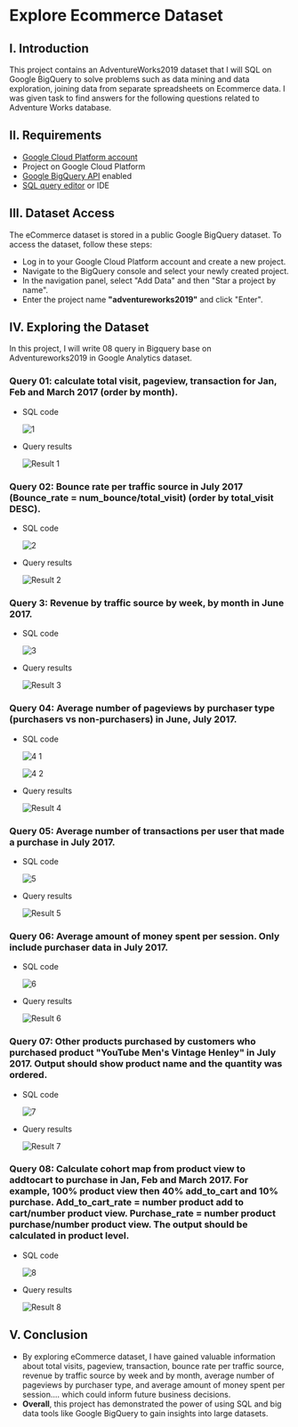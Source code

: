 # Explore Ecommerce Dataset

## **I. Introduction**

This project contains an AdventureWorks2019 dataset that I will SQL on Google BigQuery to solve problems such as data mining and data exploration, joining data from separate spreadsheets on Ecommerce data. I was given task to find answers for the following questions related to Adventure Works database.

## **II. Requirements**

- [Google Cloud Platform account](https://cloud.google.com/)
- Project on Google Cloud Platform
- [Google BigQuery API](https://cloud.google.com/bigquery/docs/enable-transfer-service#:~:text=Enable%20the%20BigQuery%20Data%20Transfer%20Service,-Before%20you%20can&text=Open%20the%20BigQuery%20Data%20Transfer,Click%20the%20ENABLE%20button.) enabled
- [SQL query editor](https://cloud.google.com/monitoring/mql/query-editor) or IDE

## **III. Dataset Access**

The eCommerce dataset is stored in a public Google BigQuery dataset. To access the dataset, follow these steps:

- Log in to your Google Cloud Platform account and create a new project.
- Navigate to the BigQuery console and select your newly created project.
- In the navigation panel, select "Add Data" and then "Star a project by name".
- Enter the project name **"adventureworks2019"** and click "Enter".

## **IV. Exploring the Dataset**

In this project, I will write 08 query in Bigquery base on Adventureworks2019 in Google Analytics dataset. 

### **Query 01: calculate total visit, pageview, transaction for Jan, Feb and March 2017 (order by month).** 

- SQL code

  ![1](https://github.com/user-attachments/assets/446dcb48-b8be-49f6-841e-55b61ca635e8) 

- Query results

  ![Result 1](https://github.com/user-attachments/assets/64c0961d-6deb-435c-9274-5367e2eb58ee)

### **Query 02: Bounce rate per traffic source in July 2017 (Bounce_rate = num_bounce/total_visit) (order by total_visit DESC).** 

- SQL code

  ![2](https://github.com/user-attachments/assets/657eca34-d8d1-4ea3-be25-6e79dd693847)

- Query results

  ![Result 2](https://github.com/user-attachments/assets/0ab8adc9-f1c3-4cea-819a-9d95a67bb763)

### **Query 3: Revenue by traffic source by week, by month in June 2017.** 

- SQL code

  ![3](https://github.com/user-attachments/assets/b89dd16a-03fc-4072-8214-63ac12f026dc)

- Query results

  ![Result 3](https://github.com/user-attachments/assets/27eb59c6-a32d-4c20-80ef-c7d11cd58cc5)

### **Query 04: Average number of pageviews by purchaser type (purchasers vs non-purchasers) in June, July 2017.**

- SQL code

  ![4 1](https://github.com/user-attachments/assets/1f0a35fa-62a8-41ac-afc4-dd8654c907b6)

  ![4 2](https://github.com/user-attachments/assets/2d97b6a3-1a19-44a2-a066-1905a9276233)

- Query results

  ![Result 4](https://github.com/user-attachments/assets/e22dfeb0-ee0d-4696-85c3-3dad6aaa28d2) 

### **Query 05: Average number of transactions per user that made a purchase in July 2017.** 

- SQL code

  ![5](https://github.com/user-attachments/assets/ba091d14-dbc2-4e5b-baec-53f12e365c59)

- Query results

  ![Result 5](https://github.com/user-attachments/assets/342e09e2-4c14-4815-9d26-2996b7a3a272)

### **Query 06: Average amount of money spent per session. Only include purchaser data in July 2017.** 

- SQL code

  ![6](https://github.com/user-attachments/assets/05af1711-4d76-4751-8cbc-8cbaf5aad002)

- Query results

  ![Result 6](https://github.com/user-attachments/assets/a6d1ed20-9597-47c3-9d08-15548e2513b9)

### **Query 07: Other products purchased by customers who purchased product "YouTube Men's Vintage Henley" in July 2017. Output should show product name and the quantity was ordered.**

- SQL code

  ![7](https://github.com/user-attachments/assets/733303a1-26e0-41de-990d-39a1ab466234)

- Query results

  ![Result 7](https://github.com/user-attachments/assets/4bdf0adf-d06e-49c1-b896-8319ce444918)

### **Query 08: Calculate cohort map from product view to addtocart to purchase in Jan, Feb and March 2017. For example, 100% product view then 40% add_to_cart and 10% purchase. Add_to_cart_rate = number product  add to cart/number product view. Purchase_rate = number product purchase/number product view. The output should be calculated in product level.**

- SQL code

  ![8](https://github.com/user-attachments/assets/a1d51135-d80f-4997-845d-d5b22f767a19)

- Query results

  ![Result 8](https://github.com/user-attachments/assets/e2ab0deb-e2db-43b4-89d1-3a180d269aae)

## **V. Conclusion**

- By exploring eCommerce dataset, I have gained valuable information about total visits, pageview, transaction, bounce rate per traffic source, revenue by traffic source by week and by month, average number of pageviews by purchaser type, and average amount of money spent per session.... which could inform future business decisions. 
- **Overall**, this project has demonstrated the power of using SQL and big data tools like Google BigQuery to gain insights into large datasets.

